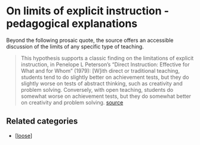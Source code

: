 # On limits of explicit instruction - pedagogical explanations

Beyond the following prosaic quote, the source offers an accessible discussion of the limits of any specific type of teaching.

> This hypothesis supports a classic finding on the limitations of explicit instruction, in Penelope L Peterson’s “Direct Instruction: Effective for What and for Whom” (1979):
> [W]ith direct or traditional teaching, students tend to do slightly better on achievement tests, but they do slightly worse on tests of abstract thinking, such as creativity and problem solving. Conversely, with open teaching, students do somewhat worse on achievement tests, but they do somewhat better on creativity and problem solving. [source](http://scottmillman.edublogs.org/2017/03/05/in-which-i-consider-the-possible-limitations-of-explicit-instruction/)

## Related categories

- [[loose]]

[//begin]: # "Autogenerated link references for markdown compatibility"
[loose]: ../loose.md "Loose notes"
[//end]: # "Autogenerated link references"
